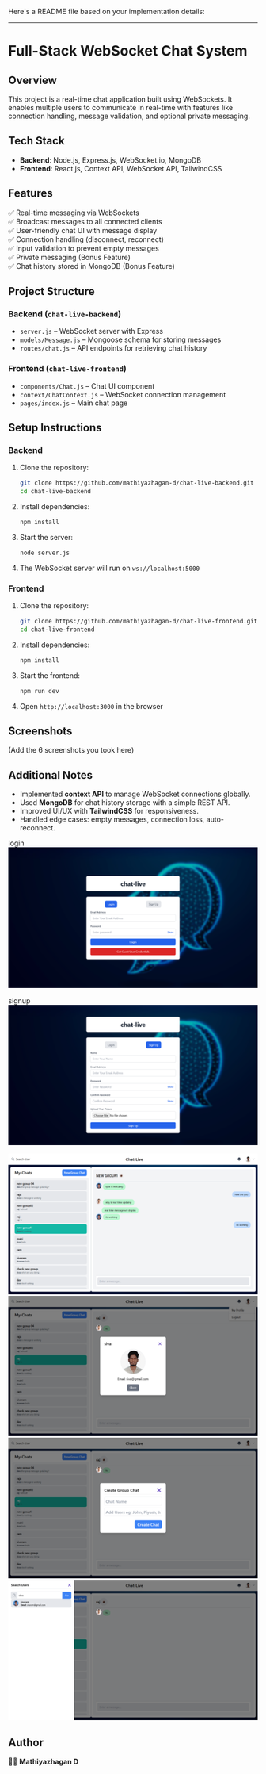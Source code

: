 Here's a README file based on your implementation details:  

---

# Full-Stack WebSocket Chat System  

## Overview  
This project is a real-time chat application built using WebSockets. It enables multiple users to communicate in real-time with features like connection handling, message validation, and optional private messaging.  

## Tech Stack  
- **Backend**: Node.js, Express.js, WebSocket.io, MongoDB  
- **Frontend**: React.js, Context API, WebSocket API, TailwindCSS  

## Features  
✅ Real-time messaging via WebSockets  
✅ Broadcast messages to all connected clients  
✅ User-friendly chat UI with message display  
✅ Connection handling (disconnect, reconnect)  
✅ Input validation to prevent empty messages  
✅ Private messaging (Bonus Feature)  
✅ Chat history stored in MongoDB (Bonus Feature)  

## Project Structure  
### Backend (`chat-live-backend`)  
- `server.js` – WebSocket server with Express  
- `models/Message.js` – Mongoose schema for storing messages  
- `routes/chat.js` – API endpoints for retrieving chat history  

### Frontend (`chat-live-frontend`)  
- `components/Chat.js` – Chat UI component  
- `context/ChatContext.js` – WebSocket connection management  
- `pages/index.js` – Main chat page  

## Setup Instructions  
### Backend  
1. Clone the repository:  
   ```bash
   git clone https://github.com/mathiyazhagan-d/chat-live-backend.git
   cd chat-live-backend
   ```  
2. Install dependencies:  
   ```bash
   npm install
   ```  
3. Start the server:  
   ```bash
   node server.js
   ```  
4. The WebSocket server will run on `ws://localhost:5000`  

### Frontend  
1. Clone the repository:  
   ```bash
   git clone https://github.com/mathiyazhagan-d/chat-live-frontend.git
   cd chat-live-frontend
   ```  
2. Install dependencies:  
   ```bash
   npm install
   ```  
3. Start the frontend:  
   ```bash
   npm run dev
   ```  
4. Open `http://localhost:3000` in the browser  

## Screenshots  
(Add the 6 screenshots you took here)  

## Additional Notes  
- Implemented **context API** to manage WebSocket connections globally.  
- Used **MongoDB** for chat history storage with a simple REST API.  
- Improved UI/UX with **TailwindCSS** for responsiveness.  
- Handled edge cases: empty messages, connection loss, auto-reconnect.  

login
<img src="./public/screenshot/img (1).png" alt="ans-1">

signup
<img src="./public/screenshot/img (2).png" alt="ans-2">


<img src="./public/screenshot/img (3).png" alt="ans-3">
<img src="./public/screenshot/img (4).png" alt="ans-4">
<img src="./public/screenshot/img (5).png" alt="ans-5">
<img src="./public/screenshot/img (6).png" alt="ans-6">

## Author  
👨‍💻 **Mathiyazhagan D**  

